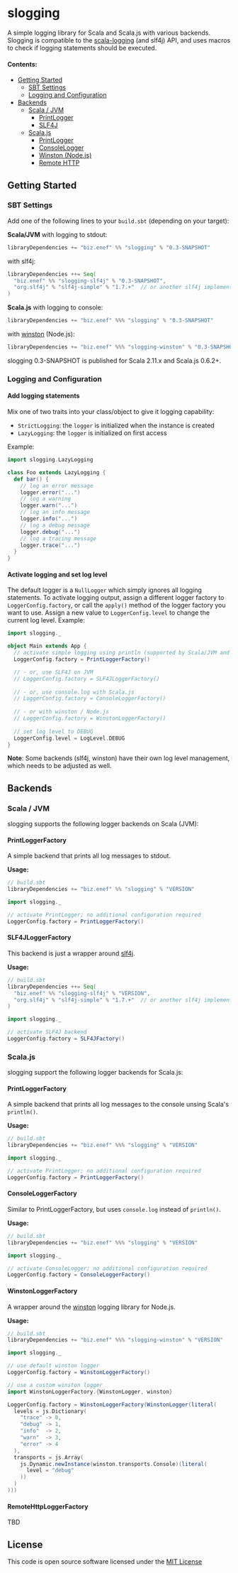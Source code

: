 slogging
========

A simple logging library for Scala and Scala.js with various backends. Slogging is compatible to the [scala-logging](https://github.com/typesafehub/scala-logging) (and slf4j) API, and uses macros to check if logging statements should be executed.

#### Contents:
* [Getting Started](#getting-started)
  * [SBT Settings](#sbt-settings)
  * [Logging and Configuration](#logging-and-configuration)
* [Backends](#backends)
  * [Scala / JVM](#scala--jvm)
    * [PrintLogger](#printloggerfactory)
    * [SLF4J](#slf4jfactory)
  * [Scala.js](#scalajs)
    * [PrintLogger](#printloggerfactory-1)
    * [ConsoleLogger](#consolelogger)
    * [Winston (Node.js)](#winstonloggerfactory)
    * [Remote HTTP](#remotehttploggerfactory)


Getting Started
---------------

### SBT Settings
Add one of the following lines to your `build.sbt` (depending on your target):

**Scala/JVM** with logging to stdout:
```scala
libraryDependencies += "biz.enef" %% "slogging" % "0.3-SNAPSHOT"
```
with slf4j:
```scala
libraryDependencies ++= Seq(
  "biz.enef" %% "slogging-slf4j" % "0.3-SNAPSHOT",
  "org.slf4j" % "slf4j-simple" % "1.7.+"  // or another slf4j implementation
)
```

**Scala.js** with logging to console:
```scala
libraryDependencies += "biz.enef" %%% "slogging" % "0.3-SNAPSHOT"
```
with [winston](https://www.npmjs.com/package/winston) (Node.js):
```scala
libraryDependencies += "biz.enef" %%% "slogging-winston" % "0.3-SNAPSHOT"
```

slogging 0.3-SNAPSHOT is published for Scala 2.11.x and Scala.js 0.6.2+.

### Logging and Configuration
#### Add logging statements
Mix one of two traits into your class/object to give it logging capability:
* `StrictLogging`: the `logger` is initialized when the instance is created
* `LazyLogging`: the `logger` is initialized on first access

Example:
```scala
import slogging.LazyLogging

class Foo extends LazyLogging {
  def bar() {
    // log an error message
    logger.error("...")
    // log a warning
    logger.warn("...")
    // log an info message
    logger.info("...")
    // log a debug message
    logger.debug("...")
    // log a tracing message
    logger.trace("...")
  }
}
```

#### Activate logging and set log level
The default logger is a `NullLogger` which simply ignores all logging statements. To activate logging output, assign a different logger factory to `LoggerConfig.factory`, or call the `apply()` method of the logger factory you want to use. Assign a new value to `LoggerConfig.level` to change the current log level. Example:
```scala
import slogging._

object Main extends App {
  // activate simple logging using println (supported by Scala/JVM and Scala.js) 
  LoggerConfig.factory = PrintLoggerFactory()

  // - or, use SLF4J on JVM
  // LoggerConfig.factory = SLF4JLoggerFactory()
  
  // - or, use console.log with Scala.js
  // LoggerConfig.factory = ConsoleLoggerFactory()
  
  // - or with winston / Node.js
  // LoggerConfig.factory = WinstonLoggerFactory()
  
  // set log level to DEBUG
  LoggerConfig.level = LogLevel.DEBUG
}
```
**Note**: Some backends (slf4j, winston) have their own log level management, which needs to be adjusted as well.


Backends
--------
### Scala / JVM
slogging supports the following logger backends on Scala (JVM):
#### PrintLoggerFactory
A simple backend that prints all log messages to stdout.

**Usage:**
```scala
// build.sbt
libraryDependencies += "biz.enef" %% "slogging" % "VERSION"
```
```scala
import slogging._

// activate PrintLogger; no additional configuration required
LoggerConfig.factory = PrintLoggerFactory()
```

#### SLF4JLoggerFactory
This backend is just a wrapper around [slf4j](http://www.slf4j.org).

**Usage:**
```scala
// build.sbt
libraryDependencies ++= Seq(
  "biz.enef" %% "slogging-slf4j" % "VERSION",
  "org.slf4j" % "slf4j-simple" % "1.7.+"  // or another slf4j implementation
)
```
```scala
import slogging._

// activate SLF4J backend
LoggerConfig.factory = SLF4JFactory()
```

### Scala.js
slogging support the following logger backends for Scala.js:
#### PrintLoggerFactory
A simple backend that prints all log messages to the console unsing Scala's `println()`.

**Usage:**
```scala
// build.sbt
libraryDependencies += "biz.enef" %%% "slogging" % "VERSION"
```
```scala
import slogging._

// activate PrintLogger; no additional configuration required
LoggerConfig.factory = PrintLoggerFactory()
```

#### ConsoleLoggerFactory
Similar to PrintLoggerFactory, but uses `console.log` instead of `println()`.

**Usage:**
```scala
// build.sbt
libraryDependencies += "biz.enef" %%% "slogging" % "VERSION"
```
```scala
import slogging._

// activate ConsoleLogger; no additional configuration required
LoggerConfig.factory = ConsoleLoggerFactory()
```

#### WinstonLoggerFactory
A wrapper around the [winston](https://www.npmjs.com/package/winston) logging library for Node.js.

**Usage:**
```scala
// build.sbt
libraryDependencies += "biz.enef" %%% "slogging-winston" % "VERSION"
```
```scala
import slogging._

// use default winston logger
LoggerConfig.factory = WinstonLoggerFactory()

// use a custom winston logger
import WinstonLoggerFactory.{WinstonLogger, winston}

LoggerConfig.factory = WinstonLoggerFactory(WinstonLogger(literal(
  levels = js.Dictionary(
    "trace" -> 0,
    "debug" -> 1,
    "info"  -> 2,
    "warn"  -> 3,
    "error" -> 4
  ),
  transports = js.Array(
    js.Dynamic.newInstance(winston.transports.Console)(literal(
      level = "debug"
    ))
  )
)))
```

#### RemoteHttpLoggerFactory
TBD

License
-------
This code is open source software licensed under the [MIT License](http://opensource.org/licenses/MIT)
